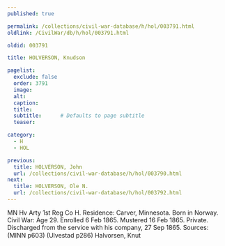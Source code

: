 ```yaml
---
published: true

permalink: /collections/civil-war-database/h/hol/003791.html
oldlink: /CivilWar/db/h/hol/003791.html

oldid: 003791

title: HOLVERSON, Knudson

pagelist:
  exclude: false
  order: 3791
  image: 
  alt:
  caption:
  title:
  subtitle:      # Defaults to page subtitle
  teaser:

category: 
  - H 
  - HOL

previous:
  title: HOLVERSON, John
  url: /collections/civil-war-database/h/hol/003790.html  
next:
  title: HOLVERSON, Ole N.
  url: /collections/civil-war-database/h/hol/003792.html   
---
```

MN Hv Arty 1st Reg Co H. Residence: Carver, Minnesota. Born in Norway. Civil War: Age 29. Enrolled 6 Feb 1865. Mustered 16 Feb 1865. Private. Discharged from the service with his company, 27 Sep 1865. Sources: (MINN p603) (Ulvestad p286) &#147;Halvorsen, Knut&#148;